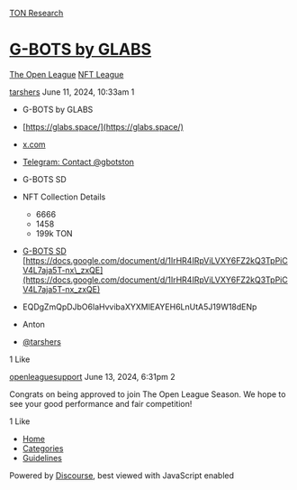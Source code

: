 [TON Research](/)

# [G-BOTS by GLABS](/t/g-bots-by-glabs/24869)

[The Open League](/c/the-open-league/nft-battle/62)  [NFT League](/c/the-open-league/nft-battle/62) 

    

[tarshers](https://tonresear.ch/u/tarshers)  June 11, 2024, 10:33am  1

*   G-BOTS by GLABS
    
*   [https://glabs.space/](https://glabs.space/)
    
*   [x.com](https://x.com/gbotston)
    
*   [Telegram: Contact @gbotston](http://t.me/gbotston)
    
*   G-BOTS SD
    
*   NFT Collection Details
    
    *   6666
    *   1458
    *   199k TON
*   [G-BOTS SD](https://getgems.io/collection/gbots#stats)  
    [https://docs.google.com/document/d/1IrHR4IRpViLVXY6FZ2kQ3TpPiCV4L7aja5T-nx\_zxQE](https://docs.google.com/document/d/1IrHR4IRpViLVXY6FZ2kQ3TpPiCV4L7aja5T-nx_zxQE)
    
*   EQDgZmQpDJbO6laHvvibaXYXMlEAYEH6LnUtA5J19W18dENp
    
*   Anton
    
*   [@tarshers](/u/tarshers)
    

  1 Like

[openleaguesupport](https://tonresear.ch/u/openleaguesupport) June 13, 2024, 6:31pm  2

Congrats on being approved to join The Open League Season. We hope to see your good performance and fair competition!

  1 Like

*   [Home](/)
*   [Categories](/categories)
*   [Guidelines](/guidelines)

Powered by [Discourse](https://www.discourse.org), best viewed with JavaScript enabled